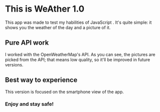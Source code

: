 # This is WeAther 1.0
This app was made to test my habilities of JavaScript . It's quite simple: it shows you the weather of the day and a picture of it. 


## Pure API work

I worked with the OpenWeatherMap's API. As you can see, the pictures are picked from the API; that means low quality, so it'll be improved in future versions.

## Best way to experience

This version is focused on the smartphone view of the app.

### Enjoy and stay safe!